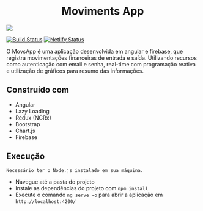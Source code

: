 <h1 align="center">Moviments App</h1>
<p align-"center">
  <img src="https://i.imgur.com/epLMcJZ.png" />
</p>

[![Build Status](https://travis-ci.org/WillACosta/movs-app.svg?branch=master)](https://travis-ci.org/WillACosta/movs-app)&nbsp;[![Netlify Status](https://api.netlify.com/api/v1/badges/48824b10-3114-47fc-9370-e2d18e0b7f66/deploy-status)](https://app.netlify.com/sites/movimentsapp/deploys)

O MovsApp é uma aplicação desenvolvida em angular e firebase, que registra movimentações financeiras de entrada e saída. Utilizando recursos como autenticação com email e senha, real-time com programação reativa e utilização de gráficos para resumo das informações.

## Construído com

- Angular
- Lazy Loading
- Redux (NGRx)
- Bootstrap
- Chart.js
- Firebase

## Execução

    Necessário ter o Node.js instalado em sua máquina.

- Navegue até a pasta do projeto
- Instale as dependências do projeto com `npm install`
- Execute o comando `ng serve -o` para abrir a aplicação em `http://localhost:4200/`
